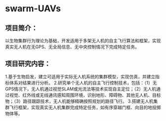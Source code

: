 # swarm-UAVs
## 项目简介：
以生物集群行为理论为基础，开发适用于多架无人机的自主飞行算法和框架，实现真实无人机在无GPS、无全局信息、无中央控制情况下完成特定任务。
## 项目研究内容：
1.基于生物启发，建立可适用于实际无人机系统的集群模型，实现仿真，并建立指标体系对结果进行分析。
2.研究单个无人机的自主飞行控制技术，包括：（1）无GPS情况下，无人机通过视觉SLAM或光流法等技术实现自主定位；（2）无人机通过视觉、红外线或无线通讯感知周围环境，识别地形、障碍物、其他无人机、目标物；（3）路径跟踪技术，无人机能够精确按照规划的路径飞行。
3.搭建无人机集群飞行框架，实现真实无人机集群完成特定任务，如有序穿越门框、向目的地投掷物体等。



